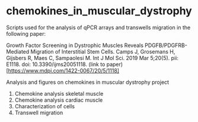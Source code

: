 # chemokines_in_muscular_dystrophy

Scripts used for the analysis of qPCR arrays and transwells migration in the following paper:

Growth Factor Screening in Dystrophic Muscles Reveals PDGFB/PDGFRB-Mediated Migration of Interstitial Stem Cells.
Camps J, Grosemans H, Gijsbers R, Maes C, Sampaolesi M. Int J Mol Sci. 2019 Mar 5;20(5). pii: E1118. doi: 10.3390/ijms20051118. (link to paper)[https://www.mdpi.com/1422-0067/20/5/1118]

Analysis and figures on chemokines in muscular dystrophy project

1. Chemokine analysis skeletal muscle
2. Chemokine analysis cardiac muscle
3. Characterization of cells
4. Transwell migration
